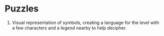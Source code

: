 # Puzzles

1.  Visual representation of symbols, creating a language for the level with a few characters and a legend nearby to help decipher.

